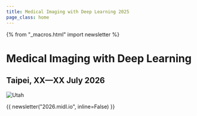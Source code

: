 ```yaml
---
title: Medical Imaging with Deep Learning 2025
page_class: home
---
```

{% from "_macros.html" import newsletter %}

# Medical Imaging with Deep Learning
## Taipei, XX—XX July 2026

<p class="primary-photo centered">
    <img alt="Utah" src="/images/AdobeStock_59103108_Preview.jpeg">
</p>

{{ newsletter("2026.midl.io", inline=False) }}
